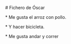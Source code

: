 \# Fichero de Óscar



\* Me gusta el arroz con pollo.

\* Y hacer bicicleta.

\* Me gusta andar y correr

